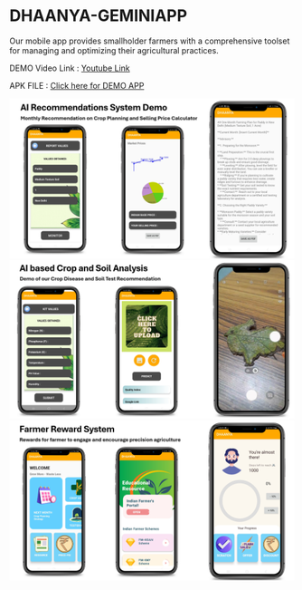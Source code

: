 # DHAANYA-GEMINIAPP
Our mobile app provides smallholder farmers with a comprehensive toolset for managing and optimizing their agricultural practices.

DEMO Video Link : [Youtube Link](https://www.youtube.com/watch?v=c4NCiDzvS2Y)

APK FILE : [Click here for DEMO APP ](https://drive.google.com/drive/folders/1ipKjuW-rujVKYCnznoZfbjZXaBFoIDnX?usp=sharing)

![screenshot](b1.png)
![screenshot](b2.png)
![screenshot](b3.png)
